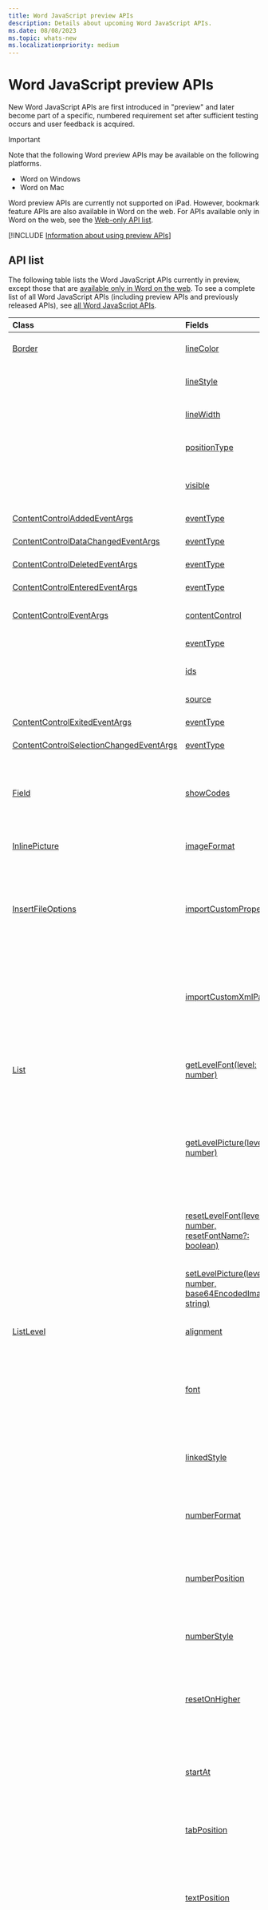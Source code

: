 ```yaml
---
title: Word JavaScript preview APIs
description: Details about upcoming Word JavaScript APIs.
ms.date: 08/08/2023
ms.topic: whats-new
ms.localizationpriority: medium
---
```


# Word JavaScript preview APIs

New Word JavaScript APIs are first introduced in "preview" and later become part of a specific, numbered requirement set after sufficient testing occurs and user feedback is acquired.

> [!IMPORTANT]
> Note that the following Word preview APIs may be available on the following platforms.
>
> - Word on Windows
> - Word on Mac
>
> Word preview APIs are currently not supported on iPad. However, bookmark feature APIs are also available in Word on the web. For APIs available only in Word on the web, see the [Web-only API list](#web-only-api-list).

[!INCLUDE [Information about using preview APIs](../../includes/using-preview-apis-host.md)]

## API list

The following table lists the Word JavaScript APIs currently in preview, except those that are [available only in Word on the web](#web-only-api-list). To see a complete list of all Word JavaScript APIs (including preview APIs and previously released APIs), see [all Word JavaScript APIs](/javascript/api/word?view=word-js-preview&preserve-view=true).

| Class | Fields | Description |
|:---|:---|:---|
|[Border](/javascript/api/word/word.border)|[lineColor](/javascript/api/word/word.border#word-word-border-linecolor-member)|Specifies the line color for the border.|
||[lineStyle](/javascript/api/word/word.border#word-word-border-linestyle-member)|Specifies the line style for the border.|
||[lineWidth](/javascript/api/word/word.border#word-word-border-linewidth-member)|Specifies the line width for the border.|
||[positionType](/javascript/api/word/word.border#word-word-border-positiontype-member)|Gets the position type of the border.|
||[visible](/javascript/api/word/word.border#word-word-border-visible-member)|Specifies whether the border is visible.|
|[ContentControlAddedEventArgs](/javascript/api/word/word.contentcontroladdedeventargs)|[eventType](/javascript/api/word/word.contentcontroladdedeventargs#word-word-contentcontroladdedeventargs-eventtype-member)|The event type.|
|[ContentControlDataChangedEventArgs](/javascript/api/word/word.contentcontroldatachangedeventargs)|[eventType](/javascript/api/word/word.contentcontroldatachangedeventargs#word-word-contentcontroldatachangedeventargs-eventtype-member)|The event type.|
|[ContentControlDeletedEventArgs](/javascript/api/word/word.contentcontroldeletedeventargs)|[eventType](/javascript/api/word/word.contentcontroldeletedeventargs#word-word-contentcontroldeletedeventargs-eventtype-member)|The event type.|
|[ContentControlEnteredEventArgs](/javascript/api/word/word.contentcontrolenteredeventargs)|[eventType](/javascript/api/word/word.contentcontrolenteredeventargs#word-word-contentcontrolenteredeventargs-eventtype-member)|The event type.|
|[ContentControlEventArgs](/javascript/api/word/word.contentcontroleventargs)|[contentControl](/javascript/api/word/word.contentcontroleventargs#word-word-contentcontroleventargs-contentcontrol-member)|The object that raised the event.|
||[eventType](/javascript/api/word/word.contentcontroleventargs#word-word-contentcontroleventargs-eventtype-member)|The event type.|
||[ids](/javascript/api/word/word.contentcontroleventargs#word-word-contentcontroleventargs-ids-member)|Gets the content control IDs.|
||[source](/javascript/api/word/word.contentcontroleventargs#word-word-contentcontroleventargs-source-member)|The source of the event.|
|[ContentControlExitedEventArgs](/javascript/api/word/word.contentcontrolexitedeventargs)|[eventType](/javascript/api/word/word.contentcontrolexitedeventargs#word-word-contentcontrolexitedeventargs-eventtype-member)|The event type.|
|[ContentControlSelectionChangedEventArgs](/javascript/api/word/word.contentcontrolselectionchangedeventargs)|[eventType](/javascript/api/word/word.contentcontrolselectionchangedeventargs#word-word-contentcontrolselectionchangedeventargs-eventtype-member)|The event type.|
|[Field](/javascript/api/word/word.field)|[showCodes](/javascript/api/word/word.field#word-word-field-showcodes-member)|Specifies whether the field codes are displayed for the specified field.|
|[InlinePicture](/javascript/api/word/word.inlinepicture)|[imageFormat](/javascript/api/word/word.inlinepicture#word-word-inlinepicture-imageformat-member)|Gets the format of the inline image.|
|[InsertFileOptions](/javascript/api/word/word.insertfileoptions)|[importCustomProperties](/javascript/api/word/word.insertfileoptions#word-word-insertfileoptions-importcustomproperties-member)|Represents whether the custom properties from the source document should be imported.|
||[importCustomXmlParts](/javascript/api/word/word.insertfileoptions#word-word-insertfileoptions-importcustomxmlparts-member)|Represents whether the custom XML parts from the source document should be imported.|
|[List](/javascript/api/word/word.list)|[getLevelFont(level: number)](/javascript/api/word/word.list#word-word-list-getlevelfont-member(1))|Gets the font of the bullet, number, or picture at the specified level in the list.|
||[getLevelPicture(level: number)](/javascript/api/word/word.list#word-word-list-getlevelpicture-member(1))|Gets the Base64-encoded string representation of the picture at the specified level in the list.|
||[resetLevelFont(level: number, resetFontName?: boolean)](/javascript/api/word/word.list#word-word-list-resetlevelfont-member(1))|Resets the font of the bullet, number, or picture at the specified level in the list.|
||[setLevelPicture(level: number, base64EncodedImage?: string)](/javascript/api/word/word.list#word-word-list-setlevelpicture-member(1))|Sets the picture at the specified level in the list.|
|[ListLevel](/javascript/api/word/word.listlevel)|[alignment](/javascript/api/word/word.listlevel#word-word-listlevel-alignment-member)|Specifies the horizontal alignment of the list level.|
||[font](/javascript/api/word/word.listlevel#word-word-listlevel-font-member)|Gets a Font object that represents the character formatting of the specified object.|
||[linkedStyle](/javascript/api/word/word.listlevel#word-word-listlevel-linkedstyle-member)|Specifies the name of the style that's linked to the specified list level object.|
||[numberFormat](/javascript/api/word/word.listlevel#word-word-listlevel-numberformat-member)|Specifies the number format for the specified list level.|
||[numberPosition](/javascript/api/word/word.listlevel#word-word-listlevel-numberposition-member)|Specifies the position (in points) of the number or bullet for the specified list level object.|
||[numberStyle](/javascript/api/word/word.listlevel#word-word-listlevel-numberstyle-member)|Specifies the number style for the list level object.|
||[resetOnHigher](/javascript/api/word/word.listlevel#word-word-listlevel-resetonhigher-member)|Specifies the list level that must appear before the specified list level restarts numbering at 1.|
||[startAt](/javascript/api/word/word.listlevel#word-word-listlevel-startat-member)|Specifies the starting number for the specified list level object.|
||[tabPosition](/javascript/api/word/word.listlevel#word-word-listlevel-tabposition-member)|Specifies the tab position for the specified list level object.|
||[textPosition](/javascript/api/word/word.listlevel#word-word-listlevel-textposition-member)|Specifies the position (in points) for the second line of wrapping text for the specified list level object.|
||[trailingCharacter](/javascript/api/word/word.listlevel#word-word-listlevel-trailingcharacter-member)|Specifies the character inserted after the number for the specified list level.|
|[ListLevelCollection](/javascript/api/word/word.listlevelcollection)|[getFirst()](/javascript/api/word/word.listlevelcollection#word-word-listlevelcollection-getfirst-member(1))|Gets the first list level in this collection.|
||[getFirstOrNullObject()](/javascript/api/word/word.listlevelcollection#word-word-listlevelcollection-getfirstornullobject-member(1))|Gets the first list level in this collection.|
||[items](/javascript/api/word/word.listlevelcollection#word-word-listlevelcollection-items-member)|Gets the loaded child items in this collection.|
|[ListTemplate](/javascript/api/word/word.listtemplate)|[listLevels](/javascript/api/word/word.listtemplate#word-word-listtemplate-listlevels-member)|Gets a ListLevels collection that represents all the levels for the specified ListTemplate.|
||[outlineNumbered](/javascript/api/word/word.listtemplate#word-word-listtemplate-outlinenumbered-member)|Specifies whether the specified ListTemplate object is outline numbered.|
|[Shading](/javascript/api/word/word.shading)|[backgroundPatternColor](/javascript/api/word/word.shading#word-word-shading-backgroundpatterncolor-member)|Specifies the color for the background of the object.|
||[foregroundPatternColor](/javascript/api/word/word.shading#word-word-shading-foregroundpatterncolor-member)|Specifies the color for the foreground of the object.|
||[texture](/javascript/api/word/word.shading#word-word-shading-texture-member)|Specifies the shading texture of the object.|
|[Style](/javascript/api/word/word.style)|[description](/javascript/api/word/word.style#word-word-style-description-member)|Gets the description of the specified style.|
||[listTemplate](/javascript/api/word/word.style#word-word-style-listtemplate-member)|Gets a ListTemplate object that represents the list formatting for the specified Style object.|
||[shading](/javascript/api/word/word.style#word-word-style-shading-member)|Gets a Shading object that represents the shading for the specified style.|
||[tableStyle](/javascript/api/word/word.style#word-word-style-tablestyle-member)|Gets a TableStyle object representing Style properties that can be applied to a table.|
|[TableRow](/javascript/api/word/word.tablerow)|[insertContentControl()](/javascript/api/word/word.tablerow#word-word-tablerow-insertcontentcontrol-member(1))|Inserts a content control on the row.|
|[TableStyle](/javascript/api/word/word.tablestyle)|[alignment](/javascript/api/word/word.tablestyle#word-word-tablestyle-alignment-member)|Specifies the table's alignment against the page margin.|
||[allowBreakAcrossPage](/javascript/api/word/word.tablestyle#word-word-tablestyle-allowbreakacrosspage-member)|Specifies whether lines in tables formatted with a specified style break across pages.|
||[bottomCellMargin](/javascript/api/word/word.tablestyle#word-word-tablestyle-bottomcellmargin-member)|Specifies the amount of space to add between the contents and the bottom borders of the cells.|
||[cellSpacing](/javascript/api/word/word.tablestyle#word-word-tablestyle-cellspacing-member)|Specifies the spacing (in points) between the cells in a table style.|
||[leftCellMargin](/javascript/api/word/word.tablestyle#word-word-tablestyle-leftcellmargin-member)|Specifies the amount of space to add between the contents and the left borders of the cells.|
||[rightCellMargin](/javascript/api/word/word.tablestyle#word-word-tablestyle-rightcellmargin-member)|Specifies the amount of space to add between the contents and the right borders of the cells.|
||[topCellMargin](/javascript/api/word/word.tablestyle#word-word-tablestyle-topcellmargin-member)|Specifies the amount of space to add between the contents and the top borders of the cells.|

## Web-only API list

The following table lists the Word JavaScript APIs currently in preview only in Word on the web. To see a complete list of all Word JavaScript APIs (including preview APIs and previously released APIs), see [all Word JavaScript APIs](/javascript/api/word?view=word-js-preview&preserve-view=true).

| Class | Fields | Description |
|:---|:---|:---|
|[Body](/javascript/api/word/word.body)|[getParagraphById(id: string)](/javascript/api/word/word.body#word-word-body-getparagraphbyid-member(1))|Gets the paragraph by its unique ID in GUID format.|
||[onCommentAdded](/javascript/api/word/word.body#word-word-body-oncommentadded-member)|Occurs when new comments are added.|
||[onCommentChanged](/javascript/api/word/word.body#word-word-body-oncommentchanged-member)|Occurs when a comment or its reply is changed.|
||[onCommentDeleted](/javascript/api/word/word.body#word-word-body-oncommentdeleted-member)|Occurs when comments are deleted.|
||[onCommentDeselected](/javascript/api/word/word.body#word-word-body-oncommentdeselected-member)|Occurs when a comment is deselected.|
||[onCommentSelected](/javascript/api/word/word.body#word-word-body-oncommentselected-member)|Occurs when a comment is selected.|
||[onParagraphAdded](/javascript/api/word/word.body#word-word-body-onparagraphadded-member)|Occurs when new paragraphs are added.|
||[onParagraphChanged](/javascript/api/word/word.body#word-word-body-onparagraphchanged-member)|Occurs when paragraphs are changed.|
||[onParagraphDeleted](/javascript/api/word/word.body#word-word-body-onparagraphdeleted-member)|Occurs when paragraphs are deleted.|
|[CommentDetail](/javascript/api/word/word.commentdetail)|[id](/javascript/api/word/word.commentdetail#word-word-commentdetail-id-member)|Represents the ID of this comment.|
||[replyIds](/javascript/api/word/word.commentdetail#word-word-commentdetail-replyids-member)|Represents the IDs of the replies to this comment.|
|[CommentEventArgs](/javascript/api/word/word.commenteventargs)|[changeType](/javascript/api/word/word.commenteventargs#word-word-commenteventargs-changetype-member)|Represents how the comment changed event is triggered.|
||[commentDetails](/javascript/api/word/word.commenteventargs#word-word-commenteventargs-commentdetails-member)|Gets the CommentDetail array which contains the IDs and reply IDs of the involved comments.|
||[source](/javascript/api/word/word.commenteventargs#word-word-commenteventargs-source-member)|The source of the event.|
||[type](/javascript/api/word/word.commenteventargs#word-word-commenteventargs-type-member)|The event type.|
|[ContentControl](/javascript/api/word/word.contentcontrol)|[onCommentAdded](/javascript/api/word/word.contentcontrol#word-word-contentcontrol-oncommentadded-member)|Occurs when new comments are added.|
||[onCommentChanged](/javascript/api/word/word.contentcontrol#word-word-contentcontrol-oncommentchanged-member)|Occurs when a comment or its reply is changed.|
||[onCommentDeselected](/javascript/api/word/word.contentcontrol#word-word-contentcontrol-oncommentdeselected-member)|Occurs when a comment is deselected.|
||[onCommentSelected](/javascript/api/word/word.contentcontrol#word-word-contentcontrol-oncommentselected-member)|Occurs when a comment is selected.|
|[Paragraph](/javascript/api/word/word.paragraph)|[onCommentAdded](/javascript/api/word/word.paragraph#word-word-paragraph-oncommentadded-member)|Occurs when new comments are added.|
||[onCommentChanged](/javascript/api/word/word.paragraph#word-word-paragraph-oncommentchanged-member)|Occurs when a comment or its reply is changed.|
||[onCommentDeleted](/javascript/api/word/word.paragraph#word-word-paragraph-oncommentdeleted-member)|Occurs when comments are deleted.|
||[onCommentDeselected](/javascript/api/word/word.paragraph#word-word-paragraph-oncommentdeselected-member)|Occurs when a comment is deselected.|
||[onCommentSelected](/javascript/api/word/word.paragraph#word-word-paragraph-oncommentselected-member)|Occurs when a comment is selected.|
||[uniqueLocalId](/javascript/api/word/word.paragraph#word-word-paragraph-uniquelocalid-member)|Gets a string that represents the paragraph identifier in the current session.|
|[ParagraphAddedEventArgs](/javascript/api/word/word.paragraphaddedeventargs)|[ids](/javascript/api/word/word.paragraphaddedeventargs#word-word-paragraphaddedeventargs-ids-member)|Gets the IDs of the involved paragraphs.|
||[source](/javascript/api/word/word.paragraphaddedeventargs#word-word-paragraphaddedeventargs-source-member)|The source of the event.|
||[type](/javascript/api/word/word.paragraphaddedeventargs#word-word-paragraphaddedeventargs-type-member)|The event type.|
|[ParagraphChangedEventArgs](/javascript/api/word/word.paragraphchangedeventargs)|[ids](/javascript/api/word/word.paragraphchangedeventargs#word-word-paragraphchangedeventargs-ids-member)|Gets the IDs of the involved paragraphs.|
||[source](/javascript/api/word/word.paragraphchangedeventargs#word-word-paragraphchangedeventargs-source-member)|The source of the event.|
||[type](/javascript/api/word/word.paragraphchangedeventargs#word-word-paragraphchangedeventargs-type-member)|The event type.|
|[ParagraphDeletedEventArgs](/javascript/api/word/word.paragraphdeletedeventargs)|[ids](/javascript/api/word/word.paragraphdeletedeventargs#word-word-paragraphdeletedeventargs-ids-member)|Gets the IDs of the involved paragraphs.|
||[source](/javascript/api/word/word.paragraphdeletedeventargs#word-word-paragraphdeletedeventargs-source-member)|The source of the event.|
||[type](/javascript/api/word/word.paragraphdeletedeventargs#word-word-paragraphdeletedeventargs-type-member)|The event type.|
|[Range](/javascript/api/word/word.range)|[onCommentAdded](/javascript/api/word/word.range#word-word-range-oncommentadded-member)|Occurs when new comments are added.|
||[onCommentChanged](/javascript/api/word/word.range#word-word-range-oncommentchanged-member)|Occurs when a comment or its reply is changed.|
||[onCommentDeselected](/javascript/api/word/word.range#word-word-range-oncommentdeselected-member)|Occurs when a comment is deselected.|
||[onCommentSelected](/javascript/api/word/word.range#word-word-range-oncommentselected-member)|Occurs when a comment is selected.|

## See also

- [Word JavaScript API Reference Documentation](/javascript/api/word)
- [Word JavaScript API requirement sets](word-api-requirement-sets.md)

